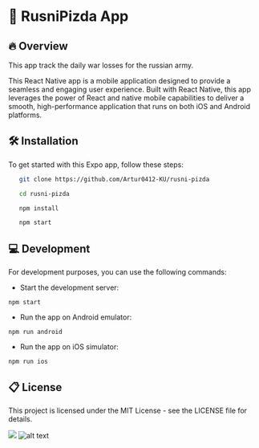 
# 🚀 RusniPizda App


## 🔥  Overview

This app track the daily war losses for the russian army.

This React Native app is a mobile application designed to provide a seamless and engaging user experience. Built with React Native, this app leverages the power of React and native mobile capabilities to deliver a smooth, high-performance application that runs on both iOS and Android platforms.


## 🛠️ Installation

To get started with this Expo app, follow these steps:


```bash
   git clone https://github.com/Artur0412-KU/rusni-pizda
```

```bash 
   cd rusni-pizda
```

```bash 
   npm install
```

```bash 
   npm start
```

## 💻 Development
For development purposes, you can use the following commands:

- Start the development server: 

```npm start```

- Run the app on Android emulator: 

```npm run android```

- Run the app on iOS simulator: 

```npm run ios```

## 📋 License

This project is licensed under the MIT License - see the LICENSE file for details.





![](https://snipboard.io/aBJvbT.jpg)
![alt text]([https://snipboard.io/C84We1.jpg](https://snipboard.io/WFBQ3J.jpg))
